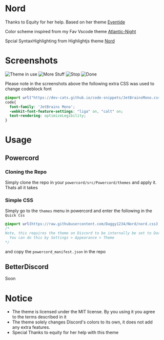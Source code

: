 # Nord

Thanks to Equity for her help. Based on her theme [Eventide](https://github.com/Equity/Eventide)

Color scheme inspired from my Fav Vscode theme [Atlantic-Night](https://github.com/mrpbennett/atlantic-night-vscode-theme/)

Spcial SyntaxHighlighting from Highlightjs theme [Nord](https://github.com/arcticicestudio/nord-highlightjs)

# Screenshots 
![Theme in use](https://i.imgur.com/JypZ54R.png)
![More Stuff](https://i.imgur.com/cLG4vBR.png)
![Stop](https://i.imgur.com/tiAM9HR.png)
![Done](https://i.imgur.com/mw60T5w.png)

Please note in the screenshots above the following extra CSS was used to change codeblock font
```css
@import url("https://dev-cats.github.io/code-snippets/JetBrainsMono.css");
code{
  font-family: 'JetBrains Mono';
  -webkit-font-feature-settings: "liga" on, "calt" on;
  text-rendering: optimizeLegibility;
}
```

# Usage

## Powercord

### Cloning the Repo

Simply clone the repo in your `powercord/src/Powercord/themes` and apply it. Thats all it takes

### Simple CSS

Simply go to the `themes` menu in powercord and enter the following in the `Quick Css`

```css
@import url(https://raw.githubusercontent.com/Daggy1234/Nord/nord.css);
/* 
Note, this requires the theme on Discord to be internally be set to Dark.
  You can do this by Settings > Appearance > Theme
*/
```

and copy the `powercord_manifest.json` in the repo


## BetterDiscord

Soon

# Notice

* The theme is licensed under the MIT license. By you using it you agree to the terms described in it
* The theme solely changes Discord's colors to its own, it does not add any extra features. 
* Special Thanks to equity for her help with this theme
